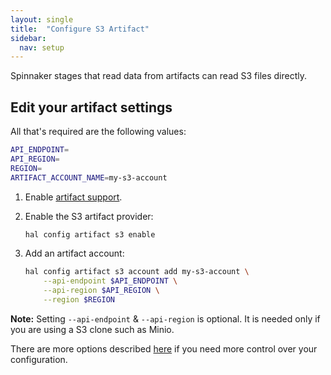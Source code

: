 ```yaml
---
layout: single
title:  "Configure S3 Artifact"
sidebar:
  nav: setup
---
```


Spinnaker stages that read data from artifacts can read S3 files directly.


## Edit your artifact settings

All that's required are the following values:

```bash
API_ENDPOINT=
API_REGION=
REGION=
ARTIFACT_ACCOUNT_NAME=my-s3-account
```
1. Enable [artifact support](/reference/artifacts-with-artifactsrewrite//#enabling-artifact-support).

2. Enable the S3 artifact provider:

   ```bash
   hal config artifact s3 enable
   ```

3. Add an artifact account:

   ```bash
   hal config artifact s3 account add my-s3-account \
       --api-endpoint $API_ENDPOINT \
       --api-region $API_REGION \
       --region $REGION
   ```

**Note:** Setting `--api-endpoint` & `--api-region` is optional. It is needed only if you are using a S3 clone such as Minio. 

There are more options described
[here](/reference/halyard/commands#hal-config-artifact-s3-account-edit)
if you need more control over your configuration.
